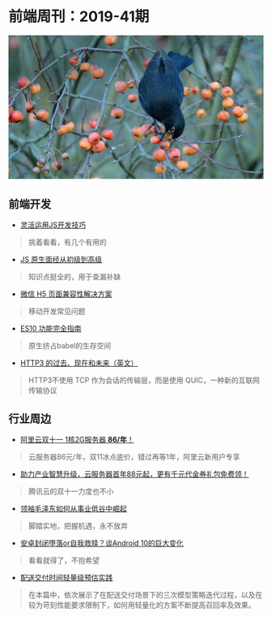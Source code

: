 # 前端周刊：2019-41期

[![](/img/bing/20191022.png?imageMogr2/thumbnail/960x)](https://cn.bing.com/search?q=乌鸫)

## 前端开发

- [灵活运用JS开发技巧](https://segmentfault.com/a/1190000020749133)

> 挑着看看，有几个有用的

- [JS 原生面经从初级到高级](https://segmentfault.com/a/1190000020759924)

> 知识点挺全的，用于查漏补缺

- [微信 H5 页面兼容性解决方案](https://mp.weixin.qq.com/s/6dhFnUviXGj5gT-FfB8gXw)

> 移动开发常见问题

- [ES10 功能完全指南](https://mp.weixin.qq.com/s/l9x0BPU3ylDt4G2VwUwf_A)

> 原生挤占babel的生存空间

- [HTTP3 的过去、现在和未来（英文）](https://blog.cloudflare.com/http3-the-past-present-and-future/)

> HTTP3不使用 TCP 作为会话的传输层，而是使用 QUIC，一种新的互联网传输协议

## 行业周边

- [阿里云双十一 1核2G服务器 **86/年**！](https://www.aliyun.com/1111/2019/group-buying-share?ptCode=9D298960E551E698B37AE7BB83BCB271647C88CF896EF535&userCode=y31qmczl&share_source=copy_link)

> 云服务器86元/年，双11冰点底价，错过再等1年，阿里云新用户专享

- [助力产业智慧升级，云服务器首年88元起，更有千元代金券礼包免费领！](https://cloud.tencent.com/act/cps/redirect?redirect=1048&cps_key=55b0d6026f97f5980bceec15fcefa0af&from=console)

> 腾讯云的双十一力度也不小

- [领袖毛泽东如何从事业低谷中崛起](https://mp.weixin.qq.com/s/e10jfnjUqGBOP2JNN0FTqg)

> 脚踏实地，把握机遇，永不放弃

- [安卓封闭堕落or自我救赎？谈Android 10的巨大变化](https://segmentfault.com/a/1190000020748384)

> 看看就得了，不抱希望

- [配送交付时间轻量级预估实践](https://zhuanlan.zhihu.com/p/86546990)

> 在本篇中，依次展示了在配送交付场景下的三次模型策略迭代过程，以及在较为苛刻性能要求限制下，如何用轻量化的方案不断提高召回率及效果。


